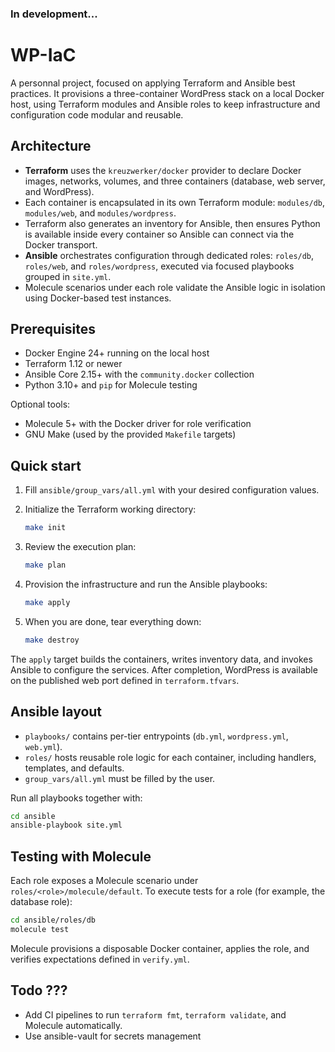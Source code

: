 ### In development...

# WP-IaC

A personnal project, focused on applying Terraform and Ansible best practices. It provisions a three-container WordPress stack on a local Docker host, using Terraform modules and Ansible roles to keep infrastructure and configuration code modular and reusable.

## Architecture

- **Terraform** uses the `kreuzwerker/docker` provider to declare Docker images, networks, volumes, and three containers (database, web server, and WordPress).
- Each container is encapsulated in its own Terraform module: `modules/db`, `modules/web`, and `modules/wordpress`.
- Terraform also generates an inventory for Ansible, then ensures Python is available inside every container so Ansible can connect via the Docker transport.
- **Ansible** orchestrates configuration through dedicated roles: `roles/db`, `roles/web`, and `roles/wordpress`, executed via focused playbooks grouped in `site.yml`.
- Molecule scenarios under each role validate the Ansible logic in isolation using Docker-based test instances.

## Prerequisites

- Docker Engine 24+ running on the local host
- Terraform 1.12 or newer
- Ansible Core 2.15+ with the `community.docker` collection
- Python 3.10+ and `pip` for Molecule testing

Optional tools:

- Molecule 5+ with the Docker driver for role verification
- GNU Make (used by the provided `Makefile` targets)

## Quick start

1. Fill `ansible/group_vars/all.yml` with your desired configuration values.

2. Initialize the Terraform working directory:
   ```bash
   make init
   ```
3. Review the execution plan:
   ```bash
   make plan
   ```
4. Provision the infrastructure and run the Ansible playbooks:
   ```bash
   make apply
   ```
5. When you are done, tear everything down:
   ```bash
   make destroy
   ```

The `apply` target builds the containers, writes inventory data, and invokes Ansible to configure the services. After completion, WordPress is available on the published web port defined in `terraform.tfvars`.

## Ansible layout

- `playbooks/` contains per-tier entrypoints (`db.yml`, `wordpress.yml`, `web.yml`).
- `roles/` hosts reusable role logic for each container, including handlers, templates, and defaults.
- `group_vars/all.yml` must be filled by the user.

Run all playbooks together with:

```bash
cd ansible
ansible-playbook site.yml
```

## Testing with Molecule

Each role exposes a Molecule scenario under `roles/<role>/molecule/default`. To execute tests for a role (for example, the database role):

```bash
cd ansible/roles/db
molecule test
```

Molecule provisions a disposable Docker container, applies the role, and verifies expectations defined in `verify.yml`.

## Todo ???

- Add CI pipelines to run `terraform fmt`, `terraform validate`, and Molecule automatically.
- Use ansible-vault for secrets management
